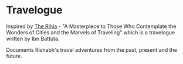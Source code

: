 # Travelogue
Inspired by [The Rihla](https://en.wikipedia.org/wiki/The_Rihla) - "A Masterpiece to Those Who Contemplate the Wonders of Cities and the Marvels of Traveling" which is a travelogue written by Ibn Battuta.

Documents Rishabh's travel adventures from the past, present and the future.
